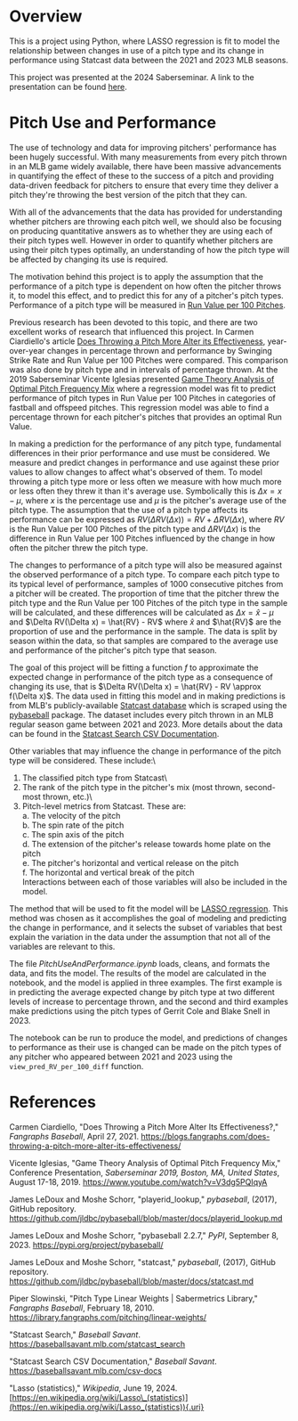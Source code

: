 # Overview

This is a project using Python, where LASSO regression is fit to model the relationship between changes in use of a pitch type and its change in performance using Statcast data between the 2021 and 2023 MLB seasons.

This project was presented at the 2024 Saberseminar. A link to the presentation can be found [here](https://youtu.be/_AcaHNSP3RU).

# Pitch Use and Performance

The use of technology and data for improving pitchers' performance has been hugely successful. With many measurements from every pitch thrown in an MLB game widely available, there have been massive advancements in quantifying the effect of these to the success of a pitch and providing data-driven feedback for pitchers to ensure that every time they deliver a pitch they're throwing the best version of the pitch that they can.

With all of the advancements that the data has provided for understanding whether pitchers are throwing each pitch well, we should also be focusing on producing quantitative answers as to whether they are using each of their pitch types well. However in order to quantify whether pitchers are using their pitch types optimally, an understanding of how the pitch type will be affected by changing its use is required.

The motivation behind this project is to apply the assumption that the performance of a pitch type is dependent on how often the pitcher throws it, to model this effect, and to predict this for any of a pitcher's pitch types. Performance of a pitch type will be measured in [Run Value per 100 Pitches](https://library.fangraphs.com/pitching/linear-weights/).

Previous research has been devoted to this topic, and there are two excellent works of research that influenced this project. In Carmen Ciardiello's article [Does Throwing a Pitch More Alter its Effectiveness](https://blogs.fangraphs.com/does-throwing-a-pitch-more-alter-its-effectiveness/), year-over-year changes in percentage thrown and performance by Swinging Strike Rate and Run Value per 100 Pitches were compared. This comparison was also done by pitch type and in intervals of percentage thrown. At the 2019 Saberseminar Vicente Iglesias presented [Game Theory Analysis of Optimal Pitch Frequency Mix](https://www.youtube.com/watch?v=V3dg5PQIqyA) where a regression model was fit to predict performance of pitch types in Run Value per 100 Pitches in categories of fastball and offspeed pitches. This regression model was able to find a percentage thrown for each pitcher's pitches that provides an optimal Run Value.

In making a prediction for the performance of any pitch type, fundamental differences in their prior performance and use must be considered. We measure and predict changes in performance and use against these prior values to allow changes to affect what's observed of them. To model throwing a pitch type more or less often we measure with how much more or less often they threw it than it's average use. Symbolically this is $\Delta x = x - \mu$, where $x$ is the percentage use and $\mu$ is the pitcher's average use of the pitch type. The assumption that the use of a pitch type affects its performance can be expressed as $RV(\Delta RV(\Delta x)) = RV + \Delta RV(\Delta x)$, where $RV$ is the Run Value per 100 Pitches of the pitch type and $\Delta RV(\Delta x)$ is the difference in Run Value per 100 Pitches influenced by the change in how often the pitcher threw the pitch type.

The changes to performance of a pitch type will also be measured against the observed performance of a pitch type. To compare each pitch type to its typical level of performance, samples of 1000 consecutive pitches from a pitcher will be created. The proportion of time that the pitcher threw the pitch type and the Run Value per 100 Pitches of the pitch type in the sample will be calculated, and these differences will be calculated as $\Delta x = \hat{x} - \mu$ and $\Delta RV(\Delta x) = \hat{RV} - RV$ where $\hat{x}$ and $\hat{RV}$ are the proportion of use and the performance in the sample. The data is split by season within the data, so that samples are compared to the average use and performance of the pitcher's pitch type that season.

The goal of this project will be fitting a function $f$ to approximate the expected change in performance of the pitch type as a consequence of changing its use, that is $\Delta RV(\Delta x) = \hat{RV} - RV \approx f(\Delta x)$. The data used in fitting this model and in making predictions is from MLB's publicly-available [Statcast database](https://baseballsavant.mlb.com/statcast_search) which is scraped using the [pybaseball](https://pypi.org/project/pybaseball/) package. The dataset includes every pitch thrown in an MLB regular season game between 2021 and 2023. More details about the data can be found in the [Statcast Search CSV Documentation](https://baseballsavant.mlb.com/csv-docs).

Other variables that may influence the change in performance of the pitch type will be considered. These include:\
1. The classified pitch type from Statcast\
2. The rank of the pitch type in the pitcher's mix (most thrown, second-most thrown, etc.)\
3. Pitch-level metrics from Statcast. These are:\
a. The velocity of the pitch\
b. The spin rate of the pitch\
c. The spin axis of the pitch\
d. The extension of the pitcher's release towards home plate on the pitch\
e. The pitcher's horizontal and vertical release on the pitch\
f. The horizontal and vertical break of the pitch\
Interactions between each of those variables will also be included in the model.

The method that will be used to fit the model will be [LASSO regression](https://en.wikipedia.org/wiki/Lasso_(statistics)). This method was chosen as it accomplishes the goal of modeling and predicting the change in performance, and it selects the subset of variables that best explain the variation in the data under the assumption that not all of the variables are relevant to this.

The file *PitchUseAndPerformance.ipynb* loads, cleans, and formats the data, and fits the model. The results of the model are calculated in the notebook, and the model is applied in three examples. The first example is in predicting the average expected change by pitch type at two different levels of increase to percentage thrown, and the second and third examples make predictions using the pitch types of Gerrit Cole and Blake Snell in 2023.

The notebook can be run to produce the model, and predictions of changes to performance as their use is changed can be made on the pitch types of any pitcher who appeared between 2021 and 2023 using the `view_pred_RV_per_100_diff` function.

# References

Carmen Ciardiello, "Does Throwing a Pitch More Alter Its Effectiveness?," *Fangraphs Baseball*, April 27, 2021. <https://blogs.fangraphs.com/does-throwing-a-pitch-more-alter-its-effectiveness/>

Vicente Iglesias, "Game Theory Analysis of Optimal Pitch Frequency Mix," Conference Presentation, *Saberseminar 2019, Boston, MA, United States*, August 17-18, 2019. <https://www.youtube.com/watch?v=V3dg5PQIqyA>

James LeDoux and Moshe Schorr, "playerid_lookup," *pybaseball*, (2017), GitHub repository. <https://github.com/jldbc/pybaseball/blob/master/docs/playerid_lookup.md>

James LeDoux and Moshe Schorr, "pybaseball 2.2.7," *PyPI*, September 8, 2023. <https://pypi.org/project/pybaseball/>

James LeDoux and Moshe Schorr, "statcast," *pybaseball*, (2017), GitHub repository. <https://github.com/jldbc/pybaseball/blob/master/docs/statcast.md>

Piper Slowinski, "Pitch Type Linear Weights \| Sabermetrics Library," *Fangraphs Baseball*, February 18, 2010. <https://library.fangraphs.com/pitching/linear-weights/>

"Statcast Search," *Baseball Savant*. <https://baseballsavant.mlb.com/statcast_search>

"Statcast Search CSV Documentation," *Baseball Savant*. <https://baseballsavant.mlb.com/csv-docs>

"Lasso (statistics)," *Wikipedia*, June 19, 2024. [https://en.wikipedia.org/wiki/Lasso\_(statistics)](https://en.wikipedia.org/wiki/Lasso_(statistics)){.uri}
